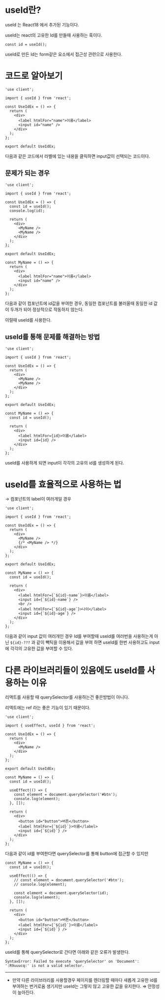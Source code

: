 # useId란?

useId 는 React18 에서 추가된 기능이다.

useId는 react의 고유한 Id를 만들때 사용하는 훅이다.

```tsx
const id = useId();
```

useId로 만든 Id는 form같은 요소에서 접근성 관련으로 사용한다.

# 코드로 알아보기

```tsx
'use client';

import { useId } from 'react';

const UseIdEx = () => {
  return (
    <div>
      <label htmlFor="name">이름</label>
      <input id="name" />
    </div>
  );
};

export default UseIdEx;
```

다음과 같은 코드에서 라벨에 있는 내용을 클릭하면 input값이 선택되는 코드이다.

## 문제가 되는 경우

```tsx
'use client';

import { useId } from 'react';

const UseIdEx = () => {
  const id = useId();
  console.log(id);

  return (
    <div>
      <MyName />
      <MyName />
    </div>
  );
};

export default UseIdEx;

const MyName = () => {
  return (
    <div>
      <label htmlFor="name">이름</label>
      <input id="name" />
    </div>
  );
};
```

다음과 같이 컴포넌트에 id값을 부여한 경우, 동일한 컴포넌트를 불러올때 동일한 id 값이 두개가 되어 정상적으로 작동하지 않는다.

이럴때 useId를 사용한다.

## useId를 통해 문제를 해결하는 방법

```tsx
'use client';

import { useId } from 'react';

const UseIdEx = () => {
  return (
    <div>
      <MyName />
      <MyName />
    </div>
  );
};

export default UseIdEx;

const MyName = () => {
  const id = useId();

  return (
    <div>
      <label htmlFor={id}>이름</label>
      <input id={id} />
    </div>
  );
};
```

useId를 사용하게 되면 input이 각각의 고유의 id를 생성하게 된다.

# useId를 효율적으로 사용하는 법

→ 컴포넌트의 label이 여러개일 경우

```tsx
'use client';

import { useId } from 'react';

const UseIdEx = () => {
  return (
    <div>
      <MyName />
      {/* <MyName /> */}
    </div>
  );
};

export default UseIdEx;

const MyName = () => {
  const id = useId();

  return (
    <div>
      <label htmlFor={`${id}-name`}>이름</label>
      <input id={`${id}-name`} />
      <br />
      <label htmlFor={`${id}-age`}>나이</label>
      <input id={`${id}-age`} />
    </div>
  );
};
```

다음과 같이 input 값이 여러개인 경우 Id를 부여할때 useId를 여러번을 사용하는게 아닌 `${id}-???` 과 같이 빽틱을 이용해서 값을 부여 하면 useId를 한번 사용하고도 input에 각각의 고유한 값을 부여할 수 있다.

# 다른 라이브러리들이 있음에도 useId를 사용하는 이유

리액트를 사용할 때 querySelector를 사용하는건 좋은방법이 아니다.

리액트에는 ref 라는 좋은 기능이 있기 때문이다.

```tsx
'use client';

import { useEffect, useId } from 'react';

const UseIdEx = () => {
  return (
    <div>
      <MyName />
    </div>
  );
};

export default UseIdEx;

const MyName = () => {
  const id = useId();

  useEffect(() => {
    const element = document.querySelector('#btn');
    console.log(element);
  }, []);

  return (
    <div>
      <button id="button">버튼</button>
      <label htmlFor={`${id}`}>이름</label>
      <input id={`${id}`} />
    </div>
  );
};
```

다음과 같이 id를 부여한다면 querySelector를 통해 button에 접근할 수 있지만

```tsx
const MyName = () => {
  const id = useId();

  useEffect(() => {
    // const element = document.querySelector('#btn');
    // console.log(element);

    const element = document.querySelector(id);
    console.log(element);
  }, []);

  return (
    <div>
      <button id="button">버튼</button>
      <label htmlFor={`${id}`}>이름</label>
      <input id={`${id}`} />
    </div>
  );
};
```

useId를 통해 querySelector로 간다면 아래와 같은 오류가 발생한다.

```tsx
SyntaxError: Failed to execute 'querySelector' on 'Document': ':R9uuucq:' is not a valid selector.
```

---

- 만약 다른 라이브러리를 사용할경우 페이지를 렌더링할 때마다 새롭게 고유한 id를 부여하는 번거로움 생기지만 useId는 그렇지 않고 고유한 값을 유지한다. ⇒ 안정성이 높아진다.
